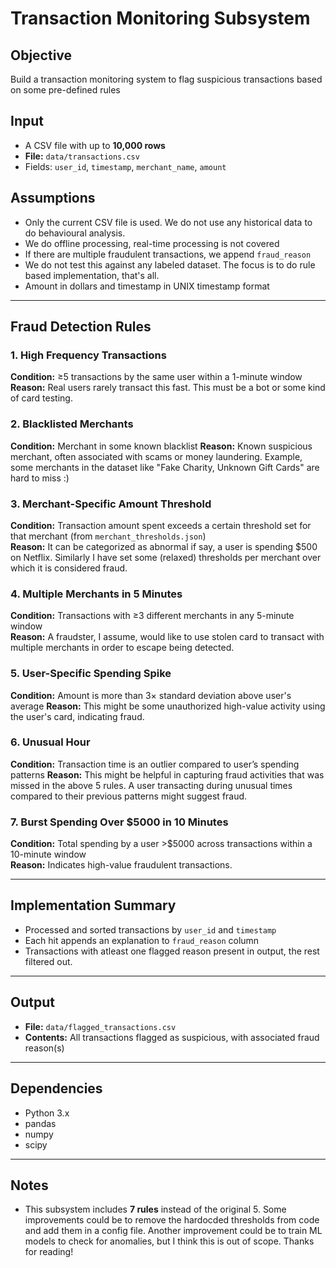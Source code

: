 # Transaction Monitoring Subsystem

## Objective
Build a transaction monitoring system to flag suspicious transactions based on some pre-defined rules

## Input
- A CSV file with up to **10,000 rows**
- **File:** `data/transactions.csv`  
- Fields: `user_id`, `timestamp`, `merchant_name`, `amount`


## Assumptions
- Only the current CSV file is used. We do not use any historical data to do behavioural analysis.
- We do offline processing, real-time processing is not covered
- If there are multiple fraudulent transactions, we append `fraud_reason` 
- We do not test this against any labeled dataset. The focus is to do rule based implementation, that's all.
- Amount in dollars and timestamp in UNIX timestamp format

---

## Fraud Detection Rules

### 1. High Frequency Transactions
**Condition:** ≥5 transactions by the same user within a 1-minute window  
**Reason:** Real users rarely transact this fast. This must be a bot or some kind of card testing. 

### 2. Blacklisted Merchants
**Condition:** Merchant in some known blacklist
**Reason:** Known suspicious merchant, often associated with scams or money laundering. Example, some merchants in the dataset like "Fake Charity, Unknown Gift Cards" are hard to miss :)

### 3. Merchant-Specific Amount Threshold
**Condition:** Transaction amount spent exceeds a certain threshold set for that merchant (from `merchant_thresholds.json`)  
**Reason:** It can be categorized as abnormal if say, a user is spending $500 on Netflix. Similarly I have set some (relaxed) thresholds per merchant over which it is considered fraud.

### 4. Multiple Merchants in 5 Minutes
**Condition:** Transactions with ≥3 different merchants in any 5-minute window  
**Reason:** A fraudster, I assume, would like to use stolen card to transact with multiple merchants in order to escape being detected.

### 5. User-Specific Spending Spike
**Condition:** Amount is more than 3× standard deviation above user's average
**Reason:** This might be some unauthorized high-value activity using the user's card, indicating fraud.

### 6. Unusual Hour
**Condition:** Transaction time is an outlier compared to user’s spending patterns 
**Reason:** This might be helpful in capturing fraud activities that was missed in the above 5 rules. A user transacting during unusual times compared to their previous patterns might suggest fraud. 

### 7. Burst Spending Over $5000 in 10 Minutes
**Condition:** Total spending by a user >$5000 across transactions within a 10-minute window  
**Reason:** Indicates high-value fraudulent transactions.

---

## Implementation Summary

- Processed and sorted transactions by `user_id` and `timestamp`
- Each hit appends an explanation to `fraud_reason` column
- Transactions with atleast one flagged reason present in output, the rest filtered out. 

---

## Output

- **File:** `data/flagged_transactions.csv`  
- **Contents:** All transactions flagged as suspicious, with associated fraud reason(s)

---

## Dependencies

- Python 3.x
- pandas
- numpy
- scipy

---

## Notes

- This subsystem includes **7 rules** instead of the original 5. Some improvements could be to remove the hardocded thresholds from code and add them in a config file. Another improvement could be to train ML models to check for anomalies, but I think this is out of scope. Thanks for reading!

